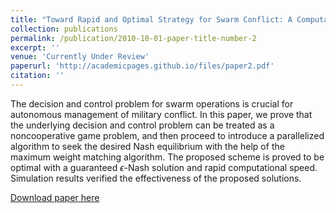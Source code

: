 ```yaml
---
title: "Toward Rapid and Optimal Strategy for Swarm Conflict: A Computational Game Approach"
collection: publications
permalink: /publication/2010-10-01-paper-title-number-2
excerpt: ''
venue: 'Currently Under Review'
paperurl: 'http://academicpages.github.io/files/paper2.pdf'
citation: ''
---
```

The decision and control problem for swarm operations is crucial for autonomous management of military conflict. In this paper, we prove that the underlying decision and control problem can be treated as a noncooperative game problem, and then proceed to introduce a parallelized algorithm to seek the desired Nash equilibrium with the help of the maximum weight matching algorithm. The proposed scheme is proved to be optimal with a guaranteed $\epsilon$-Nash solution and rapid computational speed. Simulation results verified the effectiveness of the proposed solutions.

[Download paper here](http://academicpages.github.io/files/paper2.pdf)

